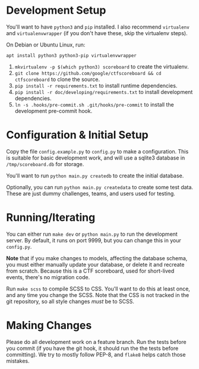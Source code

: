# Development Setup

You'll want to have `python3` and `pip` installed.  I also recommend
`virtualenv` and `virtualenvwrapper` (if you don't have these, skip the
virtualenv steps).

On Debian or Ubuntu Linux, run:

`apt install python3 python3-pip virtualenvwrapper`

1. `mkvirtualenv -p $(which python3) scoreboard` to create the virtualenv.
2. `git clone https://github.com/google/ctfscoreboard && cd ctfscoreboard` to clone the source.
3. `pip install -r requirements.txt` to install runtime dependencies.
4. `pip install -r doc/developing/requirements.txt` to install development
   dependencies.
5. `ln -s .hooks/pre-commit.sh .git/hooks/pre-commit` to install the development
   pre-commit hook.

# Configuration & Initial Setup

Copy the file `config.example.py` to `config.py` to make a configuration.  This
is suitable for basic development work, and will use a sqlite3 database in
`/tmp/scoreboard.db` for storage.

You'll want to run `python main.py createdb` to create the initial database.

Optionally, you can run `python main.py createdata` to create some test data.
These are just dummy challenges, teams, and users used for testing.

# Running/Iterating

You can either run `make dev` or `python main.py` to run the development server.
By default, it runs on port 9999, but you can change this in your `config.py`.

**Note** that if you make changes to models, affecting the database schema, you
must either manually update your database, or delete it and recreate from
scratch.  Because this is a CTF scoreboard, used for short-lived events, there's
no migration code.

Run `make scss` to compile SCSS to CSS.  You'll want to do this at least once,
and any time you change the SCSS.  Note that the CSS is not tracked in the git
repository, so all style changes *must* be to SCSS.

# Making Changes

Please do all development work on a feature branch.  Run the tests before you
commit (if you have the git hook, it should run the the tests before
committing).  We try to mostly follow PEP-8, and `flake8` helps catch those
mistakes.
